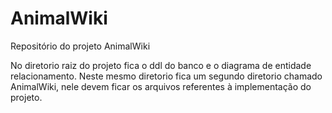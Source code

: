 AnimalWiki
==========

Repositório do projeto AnimalWiki

No diretorio raiz do projeto fica o ddl do banco e o diagrama de entidade relacionamento. Neste mesmo diretorio fica um segundo diretorio chamado AnimalWiki, nele devem ficar os arquivos referentes à implementação do projeto.
